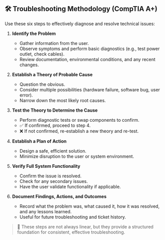 ## 🛠️ Troubleshooting Methodology (CompTIA A+)

Use these six steps to effectively diagnose and resolve technical issues:

1. **Identify the Problem**
   - Gather information from the user.
   - Observe symptoms and perform basic diagnostics (e.g., test power outlet, check cables).
   - Review documentation, environmental conditions, and any recent changes.

2. **Establish a Theory of Probable Cause**
   - Question the obvious.
   - Consider multiple possibilities (hardware failure, software bug, user error).
   - Narrow down the most likely root causes.

3. **Test the Theory to Determine the Cause**
   - Perform diagnostic tests or swap components to confirm.
   - ✅ If confirmed, proceed to step 4.
   - ❌ If not confirmed, re-establish a new theory and re-test.

4. **Establish a Plan of Action**
   - Design a safe, efficient solution.
   - Minimize disruption to the user or system environment.

5. **Verify Full System Functionality**
   - Confirm the issue is resolved.
   - Check for any secondary issues.
   - Have the user validate functionality if applicable.

6. **Document Findings, Actions, and Outcomes**
   - Record what the problem was, what caused it, how it was resolved, and any lessons learned.
   - Useful for future troubleshooting and ticket history.

> 🔁 These steps are not always linear, but they provide a structured foundation for consistent, effective troubleshooting.
